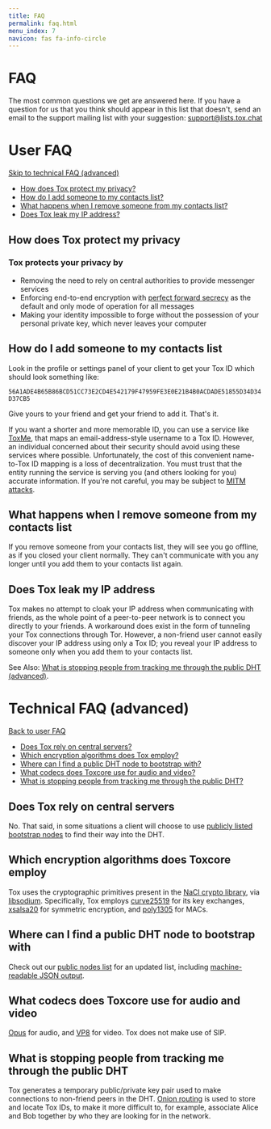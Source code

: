 ```yaml
---
title: FAQ
permalink: faq.html
menu_index: 7
navicon: fas fa-info-circle
---
```


# FAQ

The most common questions we get are answered here. If you have a
question for us that you think should appear in this list that doesn't,
send an email to the support mailing list with your
suggestion: [support@lists.tox.chat](mailto:support@lists.tox.chat)

# User FAQ

[Skip to technical FAQ (advanced)](#technical-faq-advanced)

-   [How does Tox protect my privacy?](#how-does-tox-protect-my-privacy)
-   [How do I add someone to my contacts list?](#how-do-i-add-someone-to-my-contacts-list)
-   [What happens when I remove someone from my contacts list?](#what-happens-when-i-remove-someone-from-my-contacts-list)
-   [Does Tox leak my IP address?](#does-tox-leak-my-ip-address)

## How does Tox protect my privacy

### Tox protects your privacy by

-   Removing the need to rely on central authorities to provide messenger services
-   Enforcing end-to-end encryption
with [perfect forward secrecy](https://en.wikipedia.org/wiki/Forward_secrecy)
as the default and only mode of operation for all messages
-   Making your identity impossible to forge without the possession of your
personal private key, which never leaves your computer

## How do I add someone to my contacts list

Look in the profile or settings panel of your client to get your Tox ID
which should look something like:

`56A1ADE4B65B86BCD51CC73E2CD4E542179F47959FE3E0E21B4B0ACDADE51855D34D34D37CB5`

Give yours to your friend and get your friend to add it. That's it.

If you want a shorter and more memorable ID, you can use a service
like [ToxMe](https://toxme.io/), that maps an
email-address-style username to a Tox ID. However, an individual
concerned about their security should avoid using these services
where possible. Unfortunately, the cost of this convenient name-to-Tox ID
mapping is a loss of decentralization. You must trust that the entity
running the service is serving you (and others looking for you) accurate
information. If you're not careful, you may be subject
to [MITM attacks](https://en.wikipedia.org/wiki/Man-in-the-middle_attack).

## What happens when I remove someone from my contacts list

If you remove someone from your contacts list, they will see you go
offline, as if you closed your client normally. They can't communicate
with you any longer until you add them to your contacts list again.

## Does Tox leak my IP address

Tox makes no attempt to cloak your IP address when communicating with
friends, as the whole point of a peer-to-peer network is to connect you
directly to your friends. A workaround does exist in the form of tunneling
your Tox connections through Tor. However, a non-friend user cannot easily
discover your IP address using only a Tox ID; you reveal your IP address
to someone only when you add them to your contacts list.

See Also: [What is stopping people from tracking me through the public DHT (advanced)](#what-is-stopping-people-from-tracking-me-through-the-public-dht).

# Technical FAQ (advanced)

[Back to user FAQ](#user-faq)

-   [Does Tox rely on central servers?](#does-tox-rely-on-central-servers)
-   [Which encryption algorithms does Tox employ?](#which-encryption-algorithms-does-toxcore-employ)
-   [Where can I find a public DHT node to bootstrap with?](#where-can-i-find-a-public-dht-node-to-bootstrap-with)
-   [What codecs does Toxcore use for audio and video?](#what-codecs-does-toxcore-use-for-audio-and-video)
-   [What is stopping people from tracking me through the public DHT?](#what-is-stopping-people-from-tracking-me-through-the-public-dht)

## Does Tox rely on central servers

No. That said, in some situations a client will choose to
use [publicly listed bootstrap nodes](https://nodes.tox.chat/) to
find their way into the DHT.

## Which encryption algorithms does Toxcore employ

Tox uses the cryptographic primitives present in
the [NaCl crypto library](http://nacl.cr.yp.to/index.html),
via [libsodium](https://github.com/jedisct1/libsodium). Specifically,
Tox employs [curve25519](https://en.wikipedia.org/wiki/Curve25519) for
its key exchanges,
[xsalsa20](https://download.libsodium.org/doc/advanced/xsalsa20.html) for
symmetric encryption,
and [poly1305](https://en.wikipedia.org/wiki/Poly1305) for MACs.

## Where can I find a public DHT node to bootstrap with

Check out our [public nodes list](https://nodes.tox.chat) for
an updated list, including [machine-readable JSON output](https://nodes.tox.chat/json).

## What codecs does Toxcore use for audio and video

[Opus](http://opus-codec.org/) for audio,
and [VP8](https://en.wikipedia.org/wiki/VP8) for video.
Tox does not make use of SIP.

## What is stopping people from tracking me through the public DHT

Tox generates a temporary public/private key pair used to make connections
to non-friend peers in the DHT.
[Onion routing](https://en.wikipedia.org/wiki/Onion_routing) is
used to store and locate Tox IDs, to make it more difficult to, for example,
associate Alice and Bob together by who they are looking for in the network.
